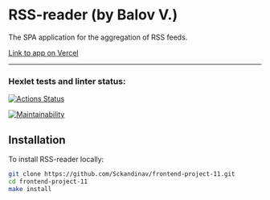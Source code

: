 # RSS-reader (by Balov V.)

The SPA application for the aggregation of RSS feeds.

[Link to app on Vercel](https://rrs-aggregator.vercel.app/)

----

### Hexlet tests and linter status:
[![Actions Status](https://github.com/Sckandinav/frontend-project-11/workflows/hexlet-check/badge.svg)](https://github.com/Sckandinav/frontend-project-11/actions)

[![Maintainability](https://api.codeclimate.com/v1/badges/e7e59991bfba96ca211a/maintainability)](https://codeclimate.com/github/Sckandinav/frontend-project-11/maintainability)

## Installation

To install RSS-reader locally:

```sh
git clone https://github.com/Sckandinav/frontend-project-11.git
cd frontend-project-11
make install
```